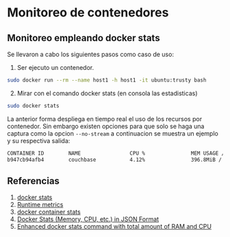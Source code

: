 # Monitoreo de contenedores #

## Monitoreo empleando docker stats ##

Se llevaron a cabo los siguientes pasos como caso de uso:

1. Ser ejecuto un contenedor.

```bash
sudo docker run --rm --name host1 -h host1 -it ubuntu:trusty bash
```

2. Mirar con el comando docker stats (en consola las estadisticas)

```bash
sudo docker stats
```

La anterior forma despliega en tiempo real el uso de los recursos por contenedor. Sin embargo existen opciones para que solo se haga una
captura como la opcion ```--no-stream``` a continuacion se muestra un ejemplo y su respectiva salida:

```bash
CONTAINER ID        NAME                CPU %               MEM USAGE / LIMIT     MEM %               NET I/O             BLOCK I/O           PIDS
b947cb94afb4        couchbase           4.12%               396.8MiB / 7.689GiB   5.04%               9.59kB / 0B         0B / 1.02MB         220
```

## Referencias ##
1. [docker stats](https://docs.docker.com/engine/reference/commandline/stats/)
2. [Runtime metrics](https://docs.docker.com/config/containers/runmetrics/)
3. [docker container stats](https://docs.docker.com/engine/reference/commandline/container_stats/)
4. [Docker Stats (Memory, CPU, etc.) in JSON Format](https://kylewbanks.com/blog/docker-stats-memory-cpu-in-json-format)
5. [Enhanced docker stats command with total amount of RAM and CPU](https://stackoverflow.com/questions/47331106/enhanced-docker-stats-command-with-total-amount-of-ram-and-cpu)
